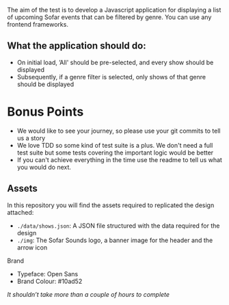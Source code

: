 The aim of the test is to develop a Javascript application for displaying a list of upcoming Sofar events that can be filtered by genre. You can use any frontend frameworks.

## What the application should do:
 - On initial load, ’All' should be pre-selected, and every show should be displayed
 - Subsequently, if a genre filter is selected, only shows of that genre should be displayed

# Bonus Points
 - We would like to see your journey, so please use your git commits to tell us a story
 - We love TDD so some kind of test suite is a plus. We don't need a full test suite but some tests covering the important logic would be better
 - If you can't achieve everything in the time use the readme to tell us what you would do next.

## Assets
In this repository you will find the assets required to replicated the design attached:

- `./data/shows.json`: A JSON file structured with the data required for the design
- `./img`: The Sofar Sounds logo, a banner image for the header and the arrow icon

Brand
- Typeface: Open Sans
- Brand Colour: #10ad52

_It shouldn’t take more than a couple of hours to complete_

